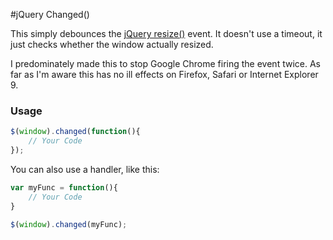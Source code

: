 #jQuery Changed()

This simply debounces the [jQuery resize()](http://api.jquery.com/resize/) event. It doesn't use a timeout, it just checks whether the window actually resized.

I predominately made this to stop Google Chrome firing the event twice. As far as I'm aware this has no ill effects on Firefox, Safari or Internet Explorer 9.

### Usage
```javascript
$(window).changed(function(){
	// Your Code
});
```

You can also use a handler, like this:
```javascript
var myFunc = function(){
	// Your Code
}

$(window).changed(myFunc);
```